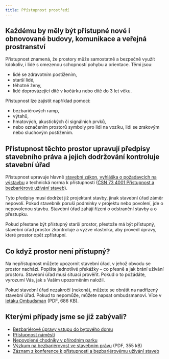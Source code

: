 ```yaml
---
title: Přístupnost prostředí
---
```


## Každému by měly být přístupné nové i obnovované budovy, komunikace a veřejná prostranství

Přístupnost znamená, že prostory může samostatně a bezpečně využít kdokoliv, i lidé s omezenou schopností pohybu a orientace. Těmi jsou:

- lidé se zdravotním postižením,
- starší lidé,
- těhotné ženy,
- lidé doprovázející dítě v kočárku nebo dítě do 3 let věku.

Přístupnost lze zajistit například pomocí:

- bezbariérových ramp,
- výtahů,
- hmatových, akustických či signálních prvků,
- nebo označením prostorů symboly pro lidi na vozíku, lidi se zrakovým nebo sluchovým postižením.

## Přístupnost těchto prostor upravují předpisy stavebního práva a jejich dodržování kontroluje stavební úřad

Přístupnost upravuje hlavně [stavební zákon](https://www.e-sbirka.cz/sb/2021/283/2024-07-01), [vyhláška o požadavcích na výstavbu](https://www.e-sbirka.cz/sb/2024/146/2024-07-01) a technická norma k přístupnosti ([ČSN 73 4001 Přístupnost a bezbariérové užívání staveb](https://csnonlinefirmy.agentura-cas.cz/html_nahledy/73/519660/519660_nahled.htm)).

Tyto předpisy musí dodržet již projektant stavby, jinak stavební úřad záměr nepovolí. Pokud stavebník poruší podmínky v projektu nebo povolení, jde o nepovolenou stavbu. Stavební úřad zahájí řízení o odstranění stavby a o přestupku.

Pokud přestane být přístupný starší prostor, přestože má být přístupný, stavební úřad prostor zkontroluje a vyzve vlastníka, aby provedl úpravy, které prostor opět zpřístupní.

## Co když prostor není přístupný?

Na nepřístupnost můžete upozornit stavební úřad, v jehož obvodu se prostor nachází. Popište jednotlivé překážky – co přesně a jak brání užívání prostoru. Stavební úřad musí situaci prověřit. Pokud o to požádáte, vyrozumí Vás, jak s Vaším upozorněním naložil.

Pokud stavební úřad nezakročí (nekoná), můžete se obrátit na nadřízený stavební úřad. Pokud to nepomůže, můžete napsat ombudsmanovi. Více v [letáku Ombudsman](https://www.ochrance.cz/letaky/ombudsman/ombudsman.pdf) (PDF, 686 KB).

## Kterými případy jsme se již zabývali?

- [Bezbariérové úpravy vstupu do bytového domu](https://eso.ochrance.cz/Nalezene/Edit/11318)
- [Přístupnost náměstí](https://eso.ochrance.cz/Nalezene/Edit/10922)
- [Nepovolené chodníky v přírodním parku](https://eso.ochrance.cz/Nalezene/Edit/10860)
- [Výzkum na bezbariérovost ve stavebním právu](https://www.ochrance.cz/uploads-import/ESO/Vl.%20in%20-%203822-21-JSV%20-11%20%28v%C3%BDzkum%20bezbar%29-final.pdf) (PDF, 355 kB)
- [Záznam z konference k přístupnosti a bezbariérovému užívání staveb](https://www.ochrance.cz/dokument/pristupnost_a_bezbarierove_uzivani_staveb/)
